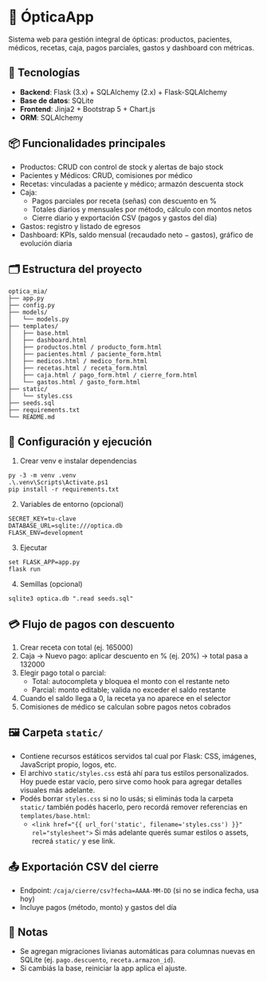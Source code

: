 # 🧿 ÓpticaApp

Sistema web para gestión integral de ópticas: productos, pacientes, médicos, recetas, caja, pagos parciales, gastos y dashboard con métricas.

## 🚀 Tecnologías

- **Backend**: Flask (3.x) + SQLAlchemy (2.x) + Flask-SQLAlchemy
- **Base de datos**: SQLite
- **Frontend**: Jinja2 + Bootstrap 5 + Chart.js
- **ORM**: SQLAlchemy

## 📦 Funcionalidades principales

- Productos: CRUD con control de stock y alertas de bajo stock
- Pacientes y Médicos: CRUD, comisiones por médico
- Recetas: vinculadas a paciente y médico; armazón descuenta stock
- Caja:
  - Pagos parciales por receta (señas) con descuento en %
  - Totales diarios y mensuales por método, cálculo con montos netos
  - Cierre diario y exportación CSV (pagos y gastos del día)
- Gastos: registro y listado de egresos
- Dashboard: KPIs, saldo mensual (recaudado neto − gastos), gráfico de evolución diaria

## 🗂️ Estructura del proyecto

```
optica_mia/
├── app.py
├── config.py
├── models/
│   └── models.py
├── templates/
│   ├── base.html
│   ├── dashboard.html
│   ├── productos.html / producto_form.html
│   ├── pacientes.html / paciente_form.html
│   ├── medicos.html / medico_form.html
│   ├── recetas.html / receta_form.html
│   ├── caja.html / pago_form.html / cierre_form.html
│   └── gastos.html / gasto_form.html
├── static/
│   └── styles.css
├── seeds.sql
├── requirements.txt
└── README.md
```

## 🔧 Configuración y ejecución

1) Crear venv e instalar dependencias
```
py -3 -m venv .venv
.\.venv\Scripts\Activate.ps1
pip install -r requirements.txt
```

2) Variables de entorno (opcional)
```
SECRET_KEY=tu-clave
DATABASE_URL=sqlite:///optica.db
FLASK_ENV=development
```

3) Ejecutar
```
set FLASK_APP=app.py
flask run
```

4) Semillas (opcional)
```
sqlite3 optica.db ".read seeds.sql"
```

## 💳 Flujo de pagos con descuento

1. Crear receta con total (ej. 165000)
2. Caja → Nuevo pago: aplicar descuento en % (ej. 20%) → total pasa a 132000
3. Elegir pago total o parcial:
   - Total: autocompleta y bloquea el monto con el restante neto
   - Parcial: monto editable; valida no exceder el saldo restante
4. Cuando el saldo llega a 0, la receta ya no aparece en el selector
5. Comisiones de médico se calculan sobre pagos netos cobrados

## 🖼️ Carpeta `static/`

- Contiene recursos estáticos servidos tal cual por Flask: CSS, imágenes, JavaScript propio, logos, etc.
- El archivo `static/styles.css` está ahí para tus estilos personalizados. Hoy puede estar vacío, pero sirve como hook para agregar detalles visuales más adelante.
- Podés borrar `styles.css` si no lo usás; si eliminás toda la carpeta `static/` también podés hacerlo, pero recordá remover referencias en `templates/base.html`:
  - `<link href="{{ url_for('static', filename='styles.css') }}" rel="stylesheet">`
  Si más adelante querés sumar estilos o assets, recreá `static/` y ese link.

## 📤 Exportación CSV del cierre

- Endpoint: `/caja/cierre/csv?fecha=AAAA-MM-DD` (si no se indica fecha, usa hoy)
- Incluye pagos (método, monto) y gastos del día

## 📝 Notas

- Se agregan migraciones livianas automáticas para columnas nuevas en SQLite (ej. `pago.descuento`, `receta.armazon_id`).
- Si cambiás la base, reiniciar la app aplica el ajuste.
